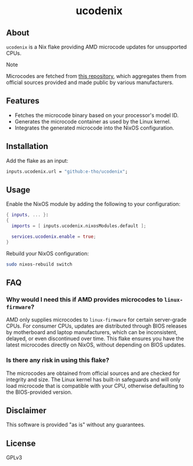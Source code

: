 <div align="center">
  <h1>ucodenix</h1>
</div>

## About

`ucodenix` is a Nix flake providing AMD microcode updates for unsupported CPUs.

> [!NOTE]
> Microcodes are fetched from [this repository](https://github.com/platomav/CPUMicrocodes), which aggregates them from official sources provided and made public by various manufacturers.

## Features

- Fetches the microcode binary based on your processor's model ID.
- Generates the microcode container as used by the Linux kernel.
- Integrates the generated microcode into the NixOS configuration.

## Installation

Add the flake as an input:

```nix
inputs.ucodenix.url = "github:e-tho/ucodenix";
```

## Usage

Enable the NixOS module by adding the following to your configuration:

```nix
{ inputs, ... }:
{
  imports = [ inputs.ucodenix.nixosModules.default ];

  services.ucodenix.enable = true;
}

```

Rebuild your NixOS configuration:

```sh
sudo nixos-rebuild switch
```

## FAQ

### Why would I need this if AMD provides microcodes to `linux-firmware`?

AMD only supplies microcodes to `linux-firmware` for certain server-grade CPUs. For consumer CPUs, updates are distributed through BIOS releases by motherboard and laptop manufacturers, which can be inconsistent, delayed, or even discontinued over time. This flake ensures you have the latest microcodes directly on NixOS, without depending on BIOS updates.

### Is there any risk in using this flake?

The microcodes are obtained from official sources and are checked for integrity and size. The Linux kernel has built-in safeguards and will only load microcode that is compatible with your CPU, otherwise defaulting to the BIOS-provided version.

## Disclaimer

This software is provided "as is" without any guarantees.

## License

GPLv3

